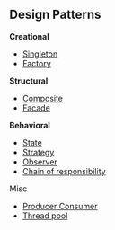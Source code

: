 ## Design Patterns

**Creational**
- [Singleton](./singleton/)
- [Factory](./factory/)

**Structural**
- [Composite](./composite/)
- [Facade](./facade/)

**Behavioral**
- [State](./state/)
- [Strategy](./strategy/)
- [Observer](./observer/)
- [Chain of responsibility](./chainofresponsbility/)

Misc
- [Producer Consumer](./producerconsumer/)
- [Thread pool](./threadpool/)
